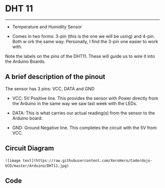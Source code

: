 # DHT 11
******

- Temperature and Humidity Sensor

- Comes in two forms: 3-pin (this is the one we will be using) and 4-pin. Both w
ork the same way. Personally, I find the 3-pin one easier to work with.

Note the labels on the pins of the DHT11. These will guide us to wire it into the Arduino Boards.

## A brief description of the pinout

The sensor has 3 pins: VCC, DATA and GND

- VCC: 5V Positive line. This provides the sensor with Power directly from the Arduino in the same way we saw last week with the LEDs.

- DATA: This is what carries our actual reading(s) from the sensor to the Arduino board.

- GND: Ground Negative line. This completes the circuit with the 5V from VCC.

## Circuit Diagram

  ``![image text](https://raw.githubusercontent.com/XeroHero/Coderdojo-UCD/master/Arduino/DHT11.jpg)``


## Code

    

